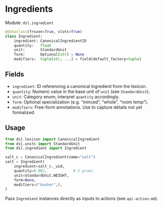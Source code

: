 # Ingredients

Module: `dsl.ingredient`

```python
@dataclass(frozen=True, slots=True)
class Ingredient:
    ingredient: CanonicalIngredientID
    quantity:   float
    unit:       StandardUnit
    form:       Optional[str] = None
    modifiers:  tuple[str, ...] = field(default_factory=tuple)
```

## Fields

- `ingredient`: ID referencing a canonical ingredient from the lexicon.
- `quantity`: Numeric value in the base unit of `unit` (see `StandardUnit`).
- `unit`: Category enum; interpret `quantity` accordingly.
- `form`: Optional specialization (e.g. “minced”, “whole”, “room temp”).
- `modifiers`: Free-form annotations. Use to capture details not yet formalized.

## Usage

```python
from dsl.lexicon import CanonicalIngredient
from dsl.units import StandardUnit
from dsl.ingredient import Ingredient

salt_c = CanonicalIngredient(name="salt")
salt = Ingredient(
    ingredient=salt_c._uid,
    quantity=0.002,            # 2 grams
    unit=StandardUnit.WEIGHT,
    form=None,
    modifiers=("kosher",),
)
```

Pass `Ingredient` instances directly as inputs to actions (see `api-action.md`).

